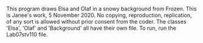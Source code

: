 This program draws Elsa and Olaf in a snowy background from Frozen. 
This is Janee's work, 5 November 2020.
No copying, reproduction, replication, of any sort is allowed without prior consent from the coder.
The classes 'Elsa', 'Olaf' and 'Background' all have their own file. 
To run, run the Lab07stv110 file. 

